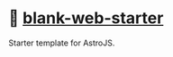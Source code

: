 # 📄 [blank-web-starter]

Starter template for AstroJS.

[blank-web-starter]: https://npmjs.org/blank-web-starter
